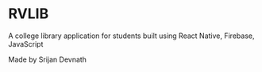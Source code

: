 # RVLIB

A college library application for students built using React Native, Firebase, JavaScript

Made by Srijan Devnath
